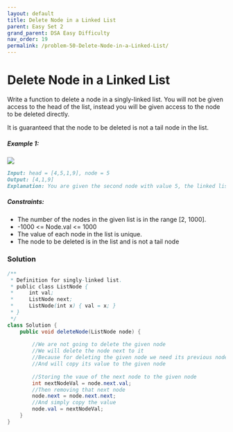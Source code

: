 ```yaml
---
layout: default
title: Delete Node in a Linked List
parent: Easy Set 2
grand_parent: DSA Easy Difficulty
nav_order: 19
permalink: /problem-50-Delete-Node-in-a-Linked-List/
---
```

# Delete Node in a Linked List

Write a function to delete a node in a singly-linked list. You will not be given access to the head of the list, instead you will be given access to the node to be deleted directly.

It is guaranteed that the node to be deleted is not a tail node in the list.

##### Example 1:
![](../../assets/images/ds/node1.jpeg)
```markdown
Input: head = [4,5,1,9], node = 5
Output: [4,1,9]
Explanation: You are given the second node with value 5, the linked list should become 4 -> 1 -> 9 after calling your function.
```
##### Constraints:
* The number of the nodes in the given list is in the range [2, 1000].
* -1000 <= Node.val <= 1000
* The value of each node in the list is unique.
* The node to be deleted is in the list and is not a tail node

### Solution
```java
/**
 * Definition for singly-linked list.
 * public class ListNode {
 *     int val;
 *     ListNode next;
 *     ListNode(int x) { val = x; }
 * }
 */
class Solution {
    public void deleteNode(ListNode node) {
        
        //We are not going to delete the given node
        //We will delete the node next to it
        //Because for deleting the given node we need its previous node
        //And will copy its value to the given node
        
        //Storing the vaue of the next node to the given node
        int nextNodeVal = node.next.val;
        //Then removing that next node
        node.next = node.next.next;
        //And simply copy the value
        node.val = nextNodeVal;
    }
}
```
